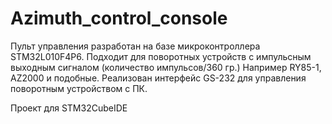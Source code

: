 # Azimuth_control_console
Пульт управления разработан на базе микроконтроллера STM32L010F4P6. Подходит для поворотных устройств с импульсным выходным сигналом (количество импульсов/360 гр.) Например RY85-1, AZ2000 и подобные.
Реализован интерфейс GS-232 для управления поворотным устройством с ПК.

Проект для STM32CubeIDE
